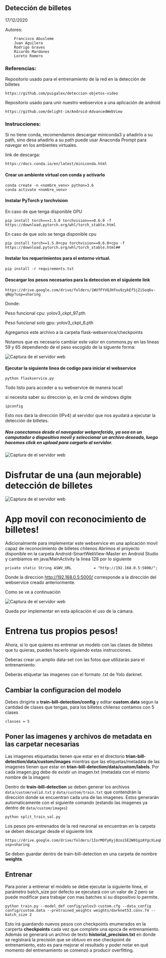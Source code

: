 ## Detección de billetes
17/12/2020

Autores:

        Francisco Abusleme
        Juan Aguilera
        Rodrigo Graves
        Ricardo Mardones
        Loreto Romero


###  Referencias:
Repositorio usado para el entrenamiento de la red en la detección de billetes
```
https://github.com/puigalex/deteccion-objetos-video
```
Repositorio usado para unir nuestro webservice a una aplicación de android
```
https://github.com/delight-im/Android-AdvancedWebView
```

### Instrucciones:
Si no tiene conda, recomendamos descargar miniconda3 y añadirlo a su path, sino desa añadirlo a su path puede usar Anaconda Prompt para navegar en los ambientes virtuales.

link de descarga:
```
https://docs.conda.io/en/latest/miniconda.html
```

#### Crear un ambiente virtual con conda y activarlo

```
conda create -n <nombre_venv> python=3.6
conda activate <nombre_venv>
```

#### Instalar PyTorch y torchvision

En caso de que tenga disponible GPU

```
pip install torch===1.5.0 torchvision===0.6.0 -f https://download.pytorch.org/whl/torch_stable.html
```

En caso de que solo se tenga disponible cpu
```
pip install torch==1.5.0+cpu torchvision==0.6.0+cpu -f https://download.pytorch.org/whl/torch_stable.html##
```

#### Instalar los requerimientos para el entorno virtual.

```
pip install -r requirements.txt
```
#### Descargar los pesos necesarios para la deteccion en el siguiente link
```
https://drive.google.com/drive/folders/1WUfFYVQJHfnu9zykEf5jZiSoq6v-qNqy?usp=sharing
```
Donde:

Peso funcional cpu: yolov3_ckpt_97.pth

Peso funcional solo gpu: yolov3_ckpt_6.pth

Agregamos este archivo a la carpeta flask-webservice/checkpoints

Notamos que es necesario cambiar este valor en commons.py en las lineas 59 y 65 dependiendo de el peso escogido de la siguente forma:

![Captura de el servidor web](images_readme/pesos.png)

#### Ejecutar la siguiente linea de codigo para iniciar el webservice

```
python flaskservice.py
```
Todo listo para acceder a su webservice de manera local!

si necesita saber su direccion ip, en la cmd de windows digite

```
ipconfig
```

Esto nos dará la dirección (IPv4) al servidor que nos ayudará a ejecutar la detección de billetes.

##### Nos conectamos desde el navegador webpreferido, ya sea en un computador o dispositivo movil y seleccionar un archivo deseado, luego hacemos click en upload para cargarlo al servidor.


![Captura de el servidor web](/images_readme/flaskservice.png)



# __Disfrutar de una (aun mejorable) detección de billetes__

![Captura de el servidor web](/images_readme/flaskServiceResult.png)

# __App movil con reconocimiento de billetes!__

Adicionalmente para implementar este webservice en una aplicación movil capaz de reconocimiento de billetes chilenos Abrimos el proyecto disponible en la carpeta Android-SmartWebView-Master en Android Studio y cambiamos en java/MainActivity la linea 128 por lo siguiente
```
private static String ASWV_URL          = "http://192.168.0.5:5000/";
```
Donde la direccion http://192.168.0.5:5000/ corresponde a la dirección del webservice creado anteriormente.

Como se ve a continuación

![Captura de el servidor web](/images_readme/AppMovil.png)

Queda por implementar en esta aplicación el uso de la cámara.
# __Entrena tus propios pesos!__

Ahora, si lo que quieres es entrenar un modelo con las clases de billetes que tu quieras, puedes hacerlo siguiendo estas instrucciones.

Deberas crear un amplio data-set con las fotos que utilizarás para el entrenamiento.

Deberás etiquetar las imagenes con el formato .txt de Yolo darknet.

## Cambiar la configuracion del modelo
Debes dirigirte a **train-bill-detection/config** y editar **custom.data** segun la cantidad de clases que tengas, para los billetes chilenso contamos con 5 clases
```
classes = 5
```

## Poner las imagenes y archivos de metadata en las carpetar necesarias

Las imagenes etiquetadas tienen que estar en el directorio **trian-bill-detection/data/custom/images** mientras que las etiquetas/metadata de las imagenes tienen que estar en **trian-bill-detection/data/custom/labels**.
Por cada imagen.jpg debe de existir un imagen.txt (metadata con el mismo nombre de la imagen)


Dentro de **train-bill-detection** se deben generar los archivos ```data/custom/valid.txt``` y ```data/custom/train.txt``` que contendrán la dirección donde se encuentran cada una de las imagenes. Estos  generarán automaticamente  con el siguiente comando (estando las imagenes ya dentro de ```data/custom/images```)
```
python split_train_val.py
```

 Los pesos pre-entrenados de la red neuronal se encuentran en la carpeta se deben descargar desde el siguiente link

```
https://drive.google.com/drive/folders/1IorMOfyKyj8zoiSE2W01gzAYgcXLeqL1?usp=sharing
```
 Se deben guardar dentro de train-bill-detection en una carpeta de nombre __weights__.

## Entrenar
Para poner a entrenar el modelo se debe ejecutar la siguiente linea, el parámetro batch_size por defecto se ejecutará con un valor de 2 pero se puede modificar para trabajar con mas batches si su dispositivo lo permite.

 ```
 python train.py --model_def config/yolov3-custom.cfg --data_config config/custom.data --pretrained_weights weights/darknet53.conv.74 --batch_size 2
 ```

 Esto irá guardando nuevos pesos con checkpoints enumerados en la carperta __checkpoints__ cada vez que complete una epoca de entrenamiento. Además se generará un archivo de texto __historial_precision.txt__ en donde se registrará la precisión que se obtuvo en ese checkpoint de entrenamiento, esto es para mejorar el resultado y poder notar en qué momento del entrenamiento se comenzó a producir overfitting.
